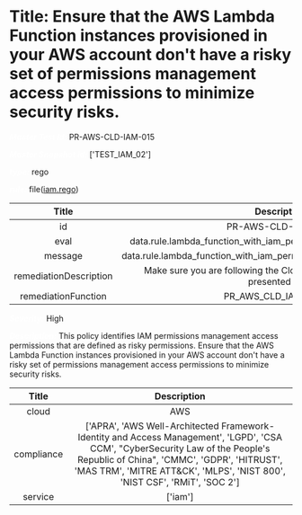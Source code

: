 



# Title: Ensure that the AWS Lambda Function instances provisioned in your AWS account don't have a risky set of permissions management access permissions to minimize security risks.


***<font color="white">Master Test Id:</font>*** PR-AWS-CLD-IAM-015

***<font color="white">Master Snapshot Id:</font>*** ['TEST_IAM_02']

***<font color="white">type:</font>*** rego

***<font color="white">rule:</font>*** file([iam.rego])  
  
  
  
  

|Title|Description|
| :---: | :---: |
|id|PR-AWS-CLD-IAM-015|
|eval|data.rule.lambda_function_with_iam_permissions_management_access|
|message|data.rule.lambda_function_with_iam_permissions_management_access_err|
|remediationDescription|Make sure you are following the Cloudformation template format presented <a href='https://boto3.amazonaws.com/v1/documentation/api/latest/reference/services/iam.html#IAM.Client.get_role' target='_blank'>here</a>|
|remediationFunction|PR_AWS_CLD_IAM_015.py|


***<font color="white">Severity:</font>*** High

***<font color="white">Description:</font>*** This policy identifies IAM permissions management access permissions that are defined as risky permissions. Ensure that the AWS Lambda Function instances provisioned in your AWS account don't have a risky set of permissions management access permissions to minimize security risks.  
  
  

|Title|Description|
| :---: | :---: |
|cloud|AWS|
|compliance|['APRA', 'AWS Well-Architected Framework-Identity and Access Management', 'LGPD', 'CSA CCM', "CyberSecurity Law of the People's Republic of China", 'CMMC', 'GDPR', 'HITRUST', 'MAS TRM', 'MITRE ATT&CK', 'MLPS', 'NIST 800', 'NIST CSF', 'RMiT', 'SOC 2']|
|service|['iam']|



[iam.rego]: https://github.com/prancer-io/prancer-compliance-test/tree/master/aws/cloud/iam.rego
